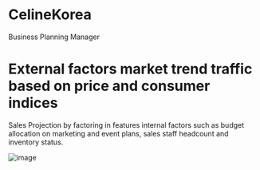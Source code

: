 # CelineKorea
 Business Planning Manager

# External factors market trend traffic based on price and consumer indices  
Sales Projection by factoring in features internal factors such as budget allocation on marketing and event plans, sales staff headcount and inventory status.

![image](https://github.com/user-attachments/assets/5ee9863c-cac7-4b0c-b726-ae68dad8aca3)
